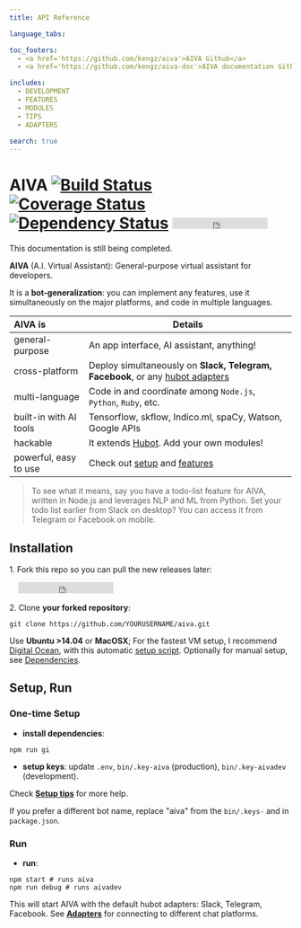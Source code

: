 ```yaml
---
title: API Reference

language_tabs:

toc_footers:
  - <a href='https://github.com/kengz/aiva'>AIVA Github</a>
  - <a href='https://github.com/kengz/aiva-doc'>AIVA documentation Github</a>

includes:
  - DEVELOPMENT
  - FEATURES
  - MODULES
  - TIPS
  - ADAPTERS

search: true
---
```


# AIVA [![Build Status](https://travis-ci.org/kengz/aiva.svg?branch=aiva-v3)](https://travis-ci.org/kengz/aiva) [![Coverage Status](https://coveralls.io/repos/github/kengz/aiva/badge.svg?branch=aiva-v3)](https://coveralls.io/github/kengz/aiva?branch=master) [![Dependency Status](https://gemnasium.com/kengz/jarvis.svg)](https://gemnasium.com/kengz/jarvis) <iframe src="https://ghbtns.com/github-btn.html?user=kengz&repo=aiva&type=star&count=true" frameborder="0" scrolling="0" width="170px" height="20px"></iframe>

<aside class="warning">
This documentation is still being completed.
</aside>

**AIVA** (A.I. Virtual Assistant): General-purpose virtual assistant for developers.

It is a **bot-generalization**: you can implement any features, use it simultaneously on the major platforms, and code in multiple languages.


| AIVA is | Details |
|:---|---|
| general-purpose | An app interface, AI assistant, anything! |
| cross-platform | Deploy simultaneously on **Slack, Telegram, Facebook**, or any [hubot adapters](https://github.com/github/hubot/blob/master/docs/adapters.md) |
| multi-language | Code in and coordinate among `Node.js`, `Python`, `Ruby`, etc. |
| built-in with AI tools | Tensorflow, skflow, Indico.ml, spaCy, Watson, Google APIs |
| hackable | It extends [Hubot](https://github.com/github/hubot). Add your own modules! |
| powerful, easy to use | Check out [setup](#setup) and [features](#features) |

>To see what it means, say you have a todo-list feature for AIVA, written in Node.js and leverages NLP and ML from Python. Set your todo list earlier from Slack on desktop? You can access it from Telegram or Facebook on mobile.




## Installation

1\. Fork this repo so you can pull the new releases later:

&nbsp; &nbsp; <iframe src="https://ghbtns.com/github-btn.html?user=kengz&repo=aiva&type=fork&count=true" frameborder="0" scrolling="0" width="170px" height="20px"></iframe>

2\. Clone **your forked repository**:

```shell
git clone https://github.com/YOURUSERNAME/aiva.git
```

Use **Ubuntu >14.04** or **MacOSX**; For the fastest VM setup, I recommend [Digital Ocean](https://www.digitalocean.com), with this automatic [setup script](https://github.com/kengz/mac_setup). Optionally for manual setup, see [Dependencies](#dependencies).



## <a name="setup"></a>Setup, Run

### <a name="one-time-setup"></a>One-time Setup
- **install dependencies**: 

```shell
npm run gi
```

- **setup keys**: update `.env`, `bin/.key-aiva` (production), `bin/.key-aivadev` (development).

Check [**Setup tips**](#setup-tips) for more help.

<aside class="notice">
If you prefer a different bot name, replace "aiva" from the <code>bin/.keys-</code> and in <code>package.json</code>.
</aside>


### <a name="run"></a>Run
- **run**: 

```shell
npm start # runs aiva
npm run debug # runs aivadev
```

This will start AIVA with the default hubot adapters: Slack, Telegram, Facebook. See [**Adapters**](#adapters) for connecting to different chat platforms.